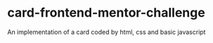 # card-frontend-mentor-challenge
An implementation of a card coded by html, css and basic javascript
